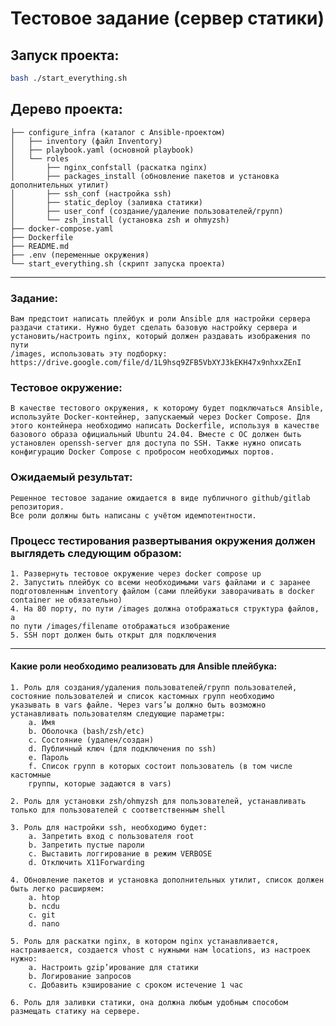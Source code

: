 # Тестовое задание (cервер статики)
## Запуск проекта:
```Bash
bash ./start_everything.sh
```
## Дерево проекта:
```
├── configure_infra (каталог с Ansible-проектом)
│   ├── inventory (файл Inventory)
│   ├── playbook.yaml (основной playbook)
│   └── roles
│       ├── nginx_confstall (раскатка nginx)
│       ├── packages_install (обновление пакетов и установка дополнительных утилит)
│       ├── ssh_conf (настройка ssh)
│       ├── static_deploy (заливка статики)
│       ├── user_conf (создание/удаление пользователей/групп)
│       └── zsh_install (установка zsh и ohmyzsh)
├── docker-compose.yaml
├── Dockerfile
├── README.md
├── .env (переменные окружения)
└── start_everything.sh (скрипт запуска проекта)
```
* * *
### Задание:
	Вам предстоит написать плейбук и роли Ansible для настройки сервера
	раздачи статики. Нужно будет сделать базовую настройку сервера и
	установить/настроить nginx, который должен раздавать изображения по пути
	/images, использовать эту подборку:
	https://drive.google.com/file/d/1L9hsq9ZFB5VbXYJ3kEKH47x9nhxxZEnI

### Тестовое окружение:
    В качестве тестового окружения, к которому будет подключаться Ansible,
    используйте Docker-контейнер, запускаемый через Docker Compose. Для
    этого контейнера необходимо написать Dockerfile, используя в качестве
    базового образа официальный Ubuntu 24.04. Вместе с ОС должен быть
    установлен openssh-server для доступа по SSH. Также нужно описать
    конфигурацию Docker Compose с пробросом необходимых портов.

### Ожидаемый результат:
    Решенное тестовое задание ожидается в виде публичного github/gitlab
    репозитория.
    Все роли должны быть написаны с учётом идемпотентности.

### Процесс тестирования развертывания окружения должен выглядеть следующим образом:
	1. Развернуть тестовое окружение через docker compose up
	2. Запустить плейбук со всеми необходимыми vars файлами и с заранее
	подготовленным inventory файлом (сами плейбуки заворачивать в docker
	container не обязательно)
	4. На 80 порту, по пути /images должна отображаться структура файлов, а
	по пути /images/filename отображаться изображение
	5. SSH порт должен быть открыт для подключения
* * *
#### Какие роли необходимо реализовать для Ansible плейбука:
	1. Роль для создания/удаления пользователей/групп пользователей,
	состояние пользователей и список кастомных групп необходимо
	указывать в vars файле. Через vars’ы должно быть возможно
	устанавливать пользователям следующие параметры:
		a. Имя
		b. Оболочка (bash/zsh/etc)
		c. Состояние (удален/создан)
		d. Публичный ключ (для подключения по ssh)
		e. Пароль
		f. Список групп в которых состоит пользователь (в том числе кастомные
		группы, которые задаются в vars)
	
	2. Роль для установки zsh/ohmyzsh для пользователей, устанавливать
	только для пользователей с соответственным shell
	
	3. Роль для настройки ssh, необходимо будет:
		a. Запретить вход с пользователя root
		b. Запретить пустые пароли
		c. Выставить логгирование в режим VERBOSE
		d. Отключить X11Forwarding
	
	4. Обновление пакетов и установка дополнительных утилит, список должен
	быть легко расширяем:
		a. htop
		b. ncdu
		c. git
		d. nano
	
	5. Роль для раскатки nginx, в котором nginx устанавливается, настраивается, создается vhost с нужными нам locations, из настроек нужно:
		a. Настроить gzip’ирование для статики
		b. Логирование запросов
		c. Добавить кэширование с сроком истечение 1 час
	
	6. Роль для заливки статики, она должна любым удобным способом
	размещать статику на сервере.